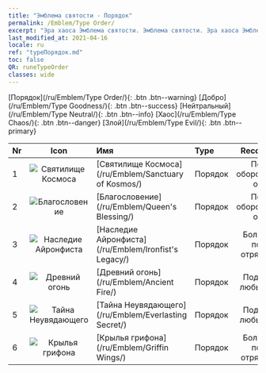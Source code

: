 ```yaml
---
title: "Эмблема святости - Порядок"
permalink: /Emblem/Type Order/
excerpt: "Эра хаоса Эмблема святости. Эмблема святости. Эра хаоса Эмблема святости Порядок. Эра хаоса Порядок"
last_modified_at: 2021-04-16
locale: ru
ref: "typeПорядок.md"
toc: false
QR: runeTypeOrder
classes: wide
---
```


  [Порядок](/ru/Emblem/Type Order/){: .btn .btn--warning}   [Добро](/ru/Emblem/Type Goodness/){: .btn .btn--success}   [Нейтральный](/ru/Emblem/Type Neutral/){: .btn .btn--info}   [Хаос](/ru/Emblem/Type Chaos/){: .btn .btn--danger}   [Злой](/ru/Emblem/Type Evil/){: .btn .btn--primary} 

  |  Nr  | Icon |             Имя            |    Type    |   Recommended   |
  |:-----|:--:|:----------------------------|:-----------|:---------------:|
  | 1 | ![Святилище Космоса](/images/r/rune_icon_307.png) | [Святилище Космоса](/ru/Emblem/Sanctuary of Kosmos/) | Порядок | Подходит оборонительным отрядам | 
  | 2 | ![Благословение](/images/r/rune_icon_105.png) | [Благословение](/ru/Emblem/Queen's Blessing/) | Порядок | Подходит оборонительным отрядам | 
  | 3 | ![Наследие Айронфиста](/images/r/rune_icon_103.png) | [Наследие Айронфиста](/ru/Emblem/Ironfist's Legacy/) | Порядок | Больше всего подходит отрядам с УВС | 
  | 4 | ![Древний огонь](/images/r/rune_icon_101.png) | [Древний огонь](/ru/Emblem/Ancient Fire/) | Порядок | Подходит для любых отрядов | 
  | 5 | ![Тайна Неувядающего](/images/r/rune_icon_104.png) | [Тайна Неувядающего](/ru/Emblem/Everlasting Secret/) | Порядок | Подходит для любых отрядов | 
  | 6 | ![Крылья грифона](/images/r/rune_icon_102.png) | [Крылья грифона](/ru/Emblem/Griffin Wings/) | Порядок | Больше всего подходит отрядам с УВС | 
